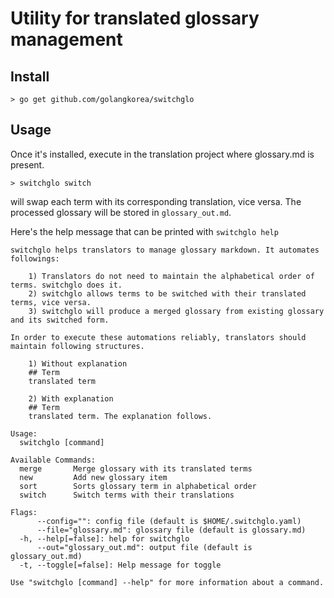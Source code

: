 # Utility for translated glossary management

## Install

```
> go get github.com/golangkorea/switchglo
```

## Usage

Once it's installed, execute in the translation project where glossary.md is present.

```
> switchglo switch
```
will swap each term with its corresponding translation, vice versa. The processed glossary will be stored in `glossary_out.md`.

Here's the help message that can be printed with `switchglo help`

```
switchglo helps translators to manage glossary markdown. It automates followings:

	1) Translators do not need to maintain the alphabetical order of terms. switchglo does it.
	2) switchglo allows terms to be switched with their translated terms, vice versa.
	3) switchglo will produce a merged glossary from existing glossary and its switched form.

In order to execute these automations reliably, translators should maintain following structures.

	1) Without explanation
	## Term
	translated term

	2) With explanation
	## Term
	translated term. The explanation follows.

Usage:
  switchglo [command]

Available Commands:
  merge       Merge glossary with its translated terms
  new         Add new glossary item
  sort        Sorts glossary term in alphabetical order
  switch      Switch terms with their translations

Flags:
      --config="": config file (default is $HOME/.switchglo.yaml)
      --file="glossary.md": glossary file (default is glossary.md)
  -h, --help[=false]: help for switchglo
      --out="glossary_out.md": output file (default is glossary_out.md)
  -t, --toggle[=false]: Help message for toggle

Use "switchglo [command] --help" for more information about a command.
```